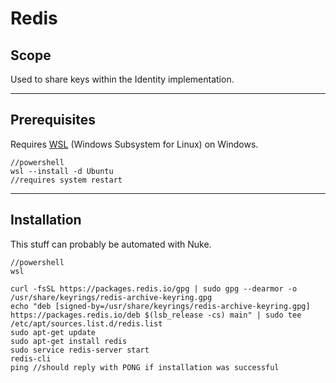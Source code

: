 # Redis
## Scope
Used to share keys within the Identity implementation.

---
## Prerequisites
Requires [WSL](https://learn.microsoft.com/en-us/windows/wsl/install) (Windows Subsystem for Linux) on Windows.
```
//powershell 
wsl --install -d Ubuntu
//requires system restart
```
---
## Installation
This stuff can probably be automated with Nuke.
```
//powershell
wsl

curl -fsSL https://packages.redis.io/gpg | sudo gpg --dearmor -o /usr/share/keyrings/redis-archive-keyring.gpg
echo "deb [signed-by=/usr/share/keyrings/redis-archive-keyring.gpg] https://packages.redis.io/deb $(lsb_release -cs) main" | sudo tee /etc/apt/sources.list.d/redis.list
sudo apt-get update
sudo apt-get install redis
sudo service redis-server start
redis-cli 
ping //should reply with PONG if installation was successful
```
